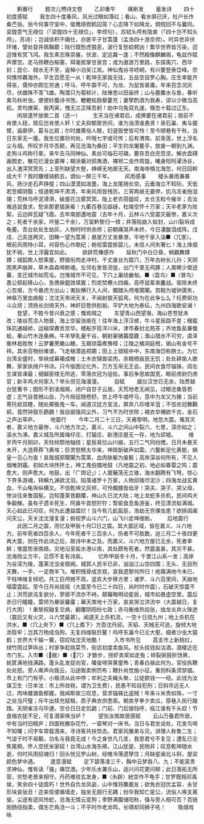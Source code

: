 <!-- { "loadSidebar": true } -->
　　剿番行
　　题次儿槱诗文卷
　　乙卯重午
　　痛断发
　　蓄发诗
　　四十初度感赋
　　我生四十度春风，风光过眼如落红；看山、看水俱已厌，杜户长作桑苎翁。翁今何事守室中，俊鹰绦辔鹤囚笼？心志降下如降龙，倜傥回不与曩同。梁鍠意气无禄位（「梁鍠四十无禄位」，李颀句），苏轼头颅有隐衷（「四十岂不知头颅」，苏诗）；岂诚徐积不婚仕，亦匪平子甘蒿蓬（孟浩四十游京师）。时异世非伏环堵，譬处眢井佩鞠藭；陆行既愁虎狼恶，波行复愁蛟鳄凶！繁华世界皆污染，迢迢惟有冥飞鸿。我生素志殊崇嶐，伏波、定远冀一逢；不然殿像麒麟阁，龟兹作赋声摩空。走马扬鞭白榆塞，珥毫抵掌甘泉宫；或为遨游万里路，东探禹穴、西华封；崑仑、弱水无不至，返棹小泊吴江淞。神仙鬼谷寻崆峒，有兴要登泰岱峰。奈何憔悴覉海外，平生百愿无一从！乾坤无家我无往，五岳空自罗心胸。庄生幸能齐得丧，儒仲亦颇忘穷通；呼马、呼牛靡不可，为龙、为鼠皆甚庸。年来百念况灰尽，伏雌殊不羡飞雄。陶潜只为菊秫计，陆倕思以田亩终；山与鹿麋水与鱼，春听禽鸟秋听虫。便便妙腹诗书饱，轣轣枯肠藜藿充；妻孥酌酒为我寿，谬以少微当高崧。灵均庚寅、我丙寅，愧无兰芷降吾躬！劫中乌兔双丸速，倏忽十载过辽东。
　　闲居遣怀放歌二首（选一）
　　生天当在诸君后，成佛要在诸君前；居前不肯使人轾，居后岂肯使人轩！丈夫抑郁居世间，谁为浊清谁愚贤！泉石巢、夷与握臂，庙廊伊、葛与比肩；尔时雌黄俗人眼，妇竖毁誉皆可怜！至今陋巷有千秋，当日东家无一廛。我生位置将何处，吟哦七字或可传；后有渭南、前青莲，世上浮名尘与烟。所叹岁月华吾颠，再见沧海为桑田；平生钓龙屠鳌手，放废一朝到九渊。走狗斗鸡称行辈，来牛去马同神仙。素丝可缁石可磷，要存吾白完吾坚。解衣盘礴画图史，散花烂漫女婆禅；糊涂羹对鸱夷酒，裸袒二虫作周旋。曦身阳阿濯汤谷，出入渣滓冥冥先；上至列缺望大壑，峥嵘无地廓无天。南海帝倏北海忽，何日回斡成大千？我时腰缠骑鹤去，谪仙一醉三千年。
　　风雨感事
　　楼头暴雨兼暴风，扬沙走石声挣摐；四山漠漠如泼墨，海上龙尾捎长空。云垂海立不知际，天低若笠幪阴翳；怪道乾坤不肃清，年来风雨皆残厉。三宵两昼无霎停，饥乌冻雀拖湿翎；荒林鸟呼泥滑滑，破屋花泣雾冥冥。陇上老农荷鉏叹，太仓玉粒今摧半；去汝难逃鼠食求，愁余那更狼戾看！九衢百巷见谽谺，杜陵空怀十万家；天半老茅为败絮，云边碎瓦疑飞霞。去年南部遭地震（去年十月，云林斗六受震灾最惨，嘉义次之；死者千余家，坏屋二千余），万室黔黎归一殡；井落陷崩入蚁封，山川裂坼成龟亹。吾台处处生劫灰，人物时时供余烬；前朝痛哭声未终，今日凄酸泪成阵。戊戌、己亥连两灾，田畴一望为蒿莱；悬崖万丈发暴潦，平地千家入湍■〈兀豕〉。眼前风雨特小耳，何容伤心作歌纪；俯视雷霆抵婴儿，未信人间失箸匕！海上烽烟犹不销，世上浮霾宜如此。
　　欲辟荒榛感作
　　延秋门中白日昏，鸺鶹舞蹲蹲；城狐欺人怒乘屋，野狼衔肉走冲村。千丈废台为窟穴，万年古树长儿孙；天阴雨黑声崩奔，草木森森啼断魂。左邻右舍皆流徙，出门千里无鸡豚；人类稀少兽迹蕃，变迁城市如荒屯。岂惟城市不可见，下穴上巢绕畿甸。■〈盘鸟〉■〈冒鸟〉愚公顿起移山心，急携锹鉏效填竁；烈炬焚橑火四煽，高呼鼠辈来鏖战。驱除未终心忽艰，方今暴虎方出山；夷狄横行入人间，髑髅头颅堆闤闠。宫殿为墟钟簴失，神皋万里血痕殷；沈沈天帝闭天关，不闻射狼天弧弯。何为在此争么么？枉费钜功斗众顽；须扬长剑倚天外，神奸巨憝供削剬。平铲大地为泰坛，九州四海歌安澜！
　　登望，不胜今昔兴衰之感；慨焉贼之
　　东望青山西望海，海山苍苍犹未改；陵谷荒凉人物衰，海上空留涨痕在！往年海上浮汉槎，牛斗星辰路不差；稇载珠玑通越峤，运输琛賮贡京华。楼船岁揽洋川米，津市春封北苑茶；齐地鱼盐兼蜃蛤，秦山竹木连桑麻。牛羊孳乳量千谷，朝射豪猪暮糜鹿；渔山猎水不可穷，虞泽衡林曷胜牧！云梦薯蔗繖山糖，玉屑琼霜煮豫樟；江陵之橘洞庭柑，锡山有金号不祥。其余百物纷难谱，飞走植潜逾郑圃；田上上错赋中中，东南海岱称腴土。为忆台湾全盛时，举袂成幕襼成帷；土木衣锦兽梁肉，余粮栖亩民无饥；处处耕凿人歌舞，家家纨绮户书诗。只今版图沦化外，万方玉帛无王会。民间衣食尽锱铢，闾左生谋皆课最；细鍼密缕无所逃，零落衣冠为驵侩。事后争思故国宽，眼前虏尉仍虏官；新丰鸡犬何家入？举头但见海漫漫。
　　自赋
　　威仪汉世已无余，陆贾越台犹著书；图形不到凌烟阁，闭户自甘子云居。天荒地老无闻见，过眼沧桑皆若虚；志气自昔撼山岳，乃今局促随卷舒。世上呼牛或呼马，意中为龙又为猪；当前寄托蚊双睫，随处揶揄鬼一车。闻道汉廷方变法，屏弃八珍嗜羊菹；不信衣冠舞鸜鹆，竟然钟鼓乐鶢鶋！我自倔强风尘外，习气不为时世除；褐衣皁帽欲千古，金石之声出草庐。
　　地震行
　　今年二月二十三日，天甫黎明，地忽大震。罹其灾者，嘉义地方最惨，斗六地方次之。嘉义、斗六之间山中裂六、七里，深亦如之；溪水为沸。嘉义城及所属梅仔庄、打猫庄、新港庄屋无一存，地为邱墟。
　　维岁丙午月刚卯，天柱倾颓地轴挠；星辰易位山川崩，五行二气同纷搅。日月未悬天未开，大造莽莽飞黄埃；巨灵怒劈太华来，坤舆斮破声如雷。六鳌断足化黄能，娲皇一见心为哀！哀哉城郭闤闠为蒿莱，血肉肤躯为废骸；高岸深谷何所有，不见人烟唯阴霾。初如大块抟抔土，神工鬼伯擂地鼓（凡地震之初，地必如春雷之鸣；震愈大，则声愈大。地鼓，出「广舆记」）；人寰簸荡无立锥，海水翻腾有飞弩。惊心下界多游魂，转瞬九渊欲沈羽。陷落诸罗十万家，人物邱陵尽泥沙；四海龙战玄黄血，千山龟坼纵横叉。不信乾坤又灰烬，可怜髑髅皆齿牙！哭夫、哭子、哭父母，惨淡往来鲁国髽。岂知蓬莱昔翻覆，神山久已沈大陆；地上龙蛇多杀机，民间鸡犬争觳觫。虽有孑遗半死生，阿鼻牛首怒狞狞；暂偷食息鱼游釜，终见漂流蚁满城。天心如此已可叹，何为此遭益糜烂！当今有几虮虱臣，浩劫无穷倮虫患？欲排阊阖问天公，天关沈沈漫复漫；俯视罗山斗六门，山飞川走坤维断。
　　后地震行
　　此因二月之震，而忆及甲辰十月□日之震。其大震区域，皆在嘉义、斗六地方。前年死者四百余人，今年死者千三百余人，伤者不可胜数。迨三月二十夜四更再大震，则在作此诗之后，故诗中未之及。而嘉义、斗六地方屋已无余，死者幸鲜；惟震势渐南趋，灾地沿至盐水港以南，其处颇有死者。然震虽甚，其灾不甚。沧海扬尘方平，见惯不复有诗矣。
　　忆昨甲辰冬十月，千里江山系一发；高岸为谷深为陵，蓬莱沈没金银阙。城郭人民半已非，汹汹江山空四围；无头、无目刑天舞，一手、一足商羊飞。堆积残骨成京观，哀我遗黎何所归！疮痍满地今未已，干柱坤维复倾圯。共工巨颅撼不周，竖亥大步移方里；诸罗、斗六百里间，天崩地塌雷霆起。至今日月尚摇摇（大震至今已二十四日，尚时时作震），石破天惊震不止；洪荒欲沌复欲分，寥廓不流亦不峙。颠簸晦明动星辰，城市如悬虚空里。震后赤日行瞳瞳，雷师为暴驱靊霳；幕天席地十万家，哀哀哭泣洪流中（大震越日，复行大雨）！重黎祝融复交病，翻覆阴阳纷七政；赤乌衡维热焰张，烛龙炎井火珠迸（震后又有火灾，斗六焚最甚）。闻道天上杀机流，一空十日烧九州；地上杀机在洪水，■〈穴上央下〉■〈穴上矞下〉方壶沈丹邱。天韬、天械无可逃，旋倾大地添狴牢；岂其万物成刍狗，无复四维联巨鳌！呜呼东瀛今已沦大壑，细者沙虫大猿鹤；世界大千输一粟，窃叹陆沈天地酷！
　　入市书所见
　　荔支市上新桃红，绿竹雨过笋坼丛；村家争趁挑菜节，街店初度卖鱼风。杖头挂钱拟沽酒，酒楼近在市门东。入市■〈敝〉■〈穴〉才数步，捞虾卖桨如走兔；碎裂粥鼓折饧箫，蚝筐满地钱满路。蓬头乱发捉向官，皤叟啼哭黄童怖；青春白昼此何为，官役执鞭处处怒。旁人嘶声向我云，沿途贩卖例罚布；鞭扑尚觉施小征，重则科条须禁锢。市上有门门有亭，小贩须从此中停；牟利之夫蝇头聚，公徒歛钱一一经。此钱为汝谋卫生（日本法：市上所敛税，谓为卫生费），民愚不知自犯刑；日斜市远无人过，肉味蝼漏鱼郁腥。我闻斯故三叹息，营求锱铢比盗贼！年来斗米贵如珠，一寸之丝当尺璧；斥牛出犊充赋租，质子典衣供悉索。朝卖芋拳夕卖瓜，穿巷入街行蹜踖。天阴雀冻乌毕逋，空仓日日走饥鼯；门前、门后锒铛呼，临江谁有千头奴！节食缩衣犹不足，可复酒家唤当垆？
　　望张汝南故居感赋
　　云山万叠君所居，中有当时旧精庐；四面桄榔杂花竹，一窗琴对一床书。当日与君坐谈处，花发鸟啼不知曙；问字车常载酒来，寻诗客共扶筇去。君家风雅弟与兄，讲理人称鲁二生；气谊于时不易觏，功名与我竟无成！今之身世凡几变，我思君兮不复见；遭乱已沦焦尾桐，怀人空抚米家砚！台湾山水海东稀，江山犹是、民物非；叹息乾坤随水逝，何时风雨招魂归！回头恍见罗山树，经帷冷落遗孥住；月缺星阑北斗斜，屋梁颜色梦中遇。
　　遣意漫赋
　　足下碧落凌三千，胸中云梦吞八、九；不能富贵求神仙，惟有读「骚」痛饮酒。少年乐水兼乐山，适兴问花更问柳；此日落拓无所营，穷愁老景来相守。丹药难驻玄发身，■〈糸辟〉絖空作不龟手；甘罗既相邓禹侯，笑余四十徒腐朽！世外自负龙凤姿，山中惟将麋鹿友；欲免衣冠优孟容，永甘形块哀骀丑！迩来伛偻循墙走，独坐无朋行无耦；纷华我知亡是公，流俗人唤支离叟。尘途有迹风怜蛇，沧海无情云变狗；季野满腹储阳秋，强与旁人相可否？百链刚肠绕指柔，偶生芒角浇一斗；不平时作老龙鸣，长啸却同狮子吼！
　　吸烟戏咏
